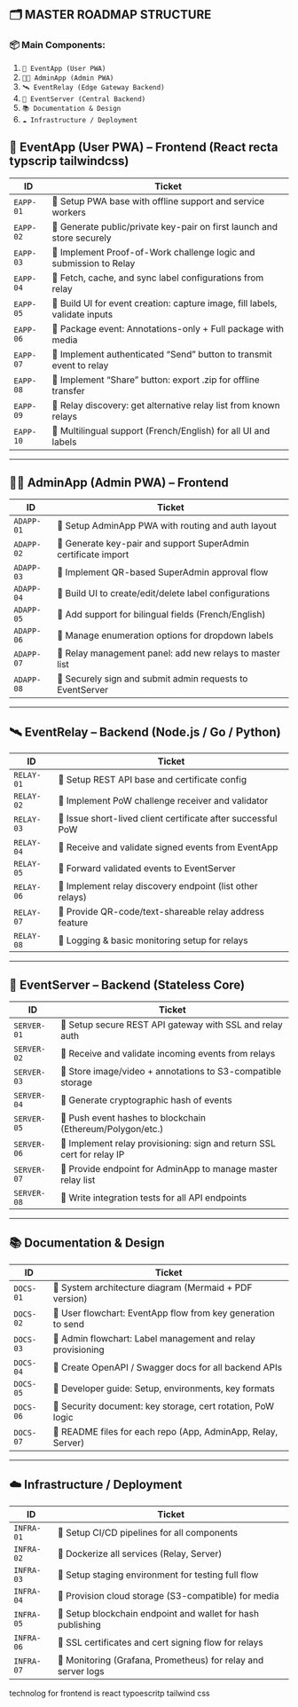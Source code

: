 
## 🗂️ MASTER ROADMAP STRUCTURE

### 📦 Main Components:

1. `📱 EventApp (User PWA)`
2. `🧑‍💼 AdminApp (Admin PWA)`
3. `🛰️ EventRelay (Edge Gateway Backend)`
4. `🧠 EventServer (Central Backend)`
5. `📚 Documentation & Design`
6. `☁️ Infrastructure / Deployment`

## 📱 **EventApp (User PWA)** – Frontend (React recta typscrip tailwindcss)

| ID        | Ticket                                                                      |
| --------- | --------------------------------------------------------------------------- |
| `EAPP-01` | 🎯 Setup PWA base with offline support and service workers                  |
| `EAPP-02` | 🎯 Generate public/private key-pair on first launch and store securely      |
| `EAPP-03` | 🎯 Implement Proof-of-Work challenge logic and submission to Relay          |
| `EAPP-04` | 🎯 Fetch, cache, and sync label configurations from relay                   |
| `EAPP-05` | 🎯 Build UI for event creation: capture image, fill labels, validate inputs |
| `EAPP-06` | 🎯 Package event: Annotations-only + Full package with media                |
| `EAPP-07` | 🎯 Implement authenticated “Send” button to transmit event to relay         |
| `EAPP-08` | 🎯 Implement “Share” button: export .zip for offline transfer               |
| `EAPP-09` | 🎯 Relay discovery: get alternative relay list from known relays            |
| `EAPP-10` | 🎯 Multilingual support (French/English) for all UI and labels              |

---

## 🧑‍💼 **AdminApp (Admin PWA)** – Frontend

| ID         | Ticket                                                         |
| ---------- | -------------------------------------------------------------- |
| `ADAPP-01` | 🎯 Setup AdminApp PWA with routing and auth layout             |
| `ADAPP-02` | 🎯 Generate key-pair and support SuperAdmin certificate import |
| `ADAPP-03` | 🎯 Implement QR-based SuperAdmin approval flow                 |
| `ADAPP-04` | 🎯 Build UI to create/edit/delete label configurations         |
| `ADAPP-05` | 🎯 Add support for bilingual fields (French/English)           |
| `ADAPP-06` | 🎯 Manage enumeration options for dropdown labels              |
| `ADAPP-07` | 🎯 Relay management panel: add new relays to master list       |
| `ADAPP-08` | 🎯 Securely sign and submit admin requests to EventServer      |

---

## 🛰️ **EventRelay** – Backend (Node.js / Go / Python)

| ID         | Ticket                                                       |
| ---------- | ------------------------------------------------------------ |
| `RELAY-01` | 🎯 Setup REST API base and certificate config                |
| `RELAY-02` | 🎯 Implement PoW challenge receiver and validator            |
| `RELAY-03` | 🎯 Issue short-lived client certificate after successful PoW |
| `RELAY-04` | 🎯 Receive and validate signed events from EventApp          |
| `RELAY-05` | 🎯 Forward validated events to EventServer                   |
| `RELAY-06` | 🎯 Implement relay discovery endpoint (list other relays)    |
| `RELAY-07` | 🎯 Provide QR-code/text-shareable relay address feature      |
| `RELAY-08` | 🎯 Logging & basic monitoring setup for relays               |

---

## 🧠 **EventServer** – Backend (Stateless Core)

| ID          | Ticket                                                                 |
| ----------- | ---------------------------------------------------------------------- |
| `SERVER-01` | 🎯 Setup secure REST API gateway with SSL and relay auth               |
| `SERVER-02` | 🎯 Receive and validate incoming events from relays                    |
| `SERVER-03` | 🎯 Store image/video + annotations to S3-compatible storage            |
| `SERVER-04` | 🎯 Generate cryptographic hash of events                               |
| `SERVER-05` | 🎯 Push event hashes to blockchain (Ethereum/Polygon/etc.)             |
| `SERVER-06` | 🎯 Implement relay provisioning: sign and return SSL cert for relay IP |
| `SERVER-07` | 🎯 Provide endpoint for AdminApp to manage master relay list           |
| `SERVER-08` | 🎯 Write integration tests for all API endpoints                       |

---

## 📚 **Documentation & Design**

| ID        | Ticket                                                       |
| --------- | ------------------------------------------------------------ |
| `DOCS-01` | 🎯 System architecture diagram (Mermaid + PDF version)       |
| `DOCS-02` | 🎯 User flowchart: EventApp flow from key generation to send |
| `DOCS-03` | 🎯 Admin flowchart: Label management and relay provisioning  |
| `DOCS-04` | 🎯 Create OpenAPI / Swagger docs for all backend APIs        |
| `DOCS-05` | 🎯 Developer guide: Setup, environments, key formats         |
| `DOCS-06` | 🎯 Security document: key storage, cert rotation, PoW logic  |
| `DOCS-07` | 🎯 README files for each repo (App, AdminApp, Relay, Server) |

---

## ☁️ **Infrastructure / Deployment**

| ID         | Ticket                                                        |
| ---------- | ------------------------------------------------------------- |
| `INFRA-01` | 🎯 Setup CI/CD pipelines for all components                   |
| `INFRA-02` | 🎯 Dockerize all services (Relay, Server)                     |
| `INFRA-03` | 🎯 Setup staging environment for testing full flow            |
| `INFRA-04` | 🎯 Provision cloud storage (S3-compatible) for media          |
| `INFRA-05` | 🎯 Setup blockchain endpoint and wallet for hash publishing   |
| `INFRA-06` | 🎯 SSL certificates and cert signing flow for relays          |
| `INFRA-07` | 🎯 Monitoring (Grafana, Prometheus) for relay and server logs |



technolog for frontend is react typoescritp tailwind css